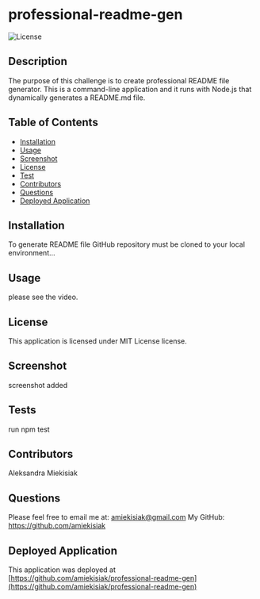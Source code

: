
  # professional-readme-gen
  ![License](https://img.shields.io/badge/license-MIT%20License-blue.svg)
  
  ## Description 
  The purpose of this challenge is to create professional README file generator. This is a command-line application and it runs with Node.js that dynamically generates a README.md file.
  
  ## Table of Contents 
  - [Installation](#installation)
  - [Usage](#usage)
  - [Screenshot](#screenshot)
  - [License](#license)
  - [Test](#tests)
  - [Contributors](#contributors)
  - [Questions](#questions)
  - [Deployed Application](#deployed-application)
  
  ## Installation
  To generate README file GitHub repository must be cloned to your local environment...
  
  ## Usage
  please see the video.
  
  ## License 
  This application is licensed under MIT License license.

  ## Screenshot
  screenshot added
  
  ## Tests
  run npm test
  
  ## Contributors
  Aleksandra Miekisiak
  
  ## Questions
  Please feel free to email me at: amiekisiak@gmail.com
  My GitHub: https://github.com/amiekisiak
  
  ## Deployed Application
  This application was deployed at [https://github.com/amiekisiak/professional-readme-gen](https://github.com/amiekisiak/professional-readme-gen)
  